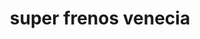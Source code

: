 ---
title: "super frenos venecia"
url: /barcelona/super-frenos-venecia/
shop: piezas de automóviles
---